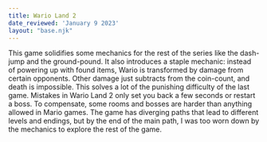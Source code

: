 ```yaml
---
title: Wario Land 2
date_reviewed: 'January 9 2023'
layout: "base.njk"
---
```


This game solidifies some mechanics for the rest of the series like the dash-jump and the ground-pound. It also introduces a staple mechanic: instead of powering up with found items, Wario is transformed by damage from certain opponents. Other damage just subtracts from the coin-count, and death is impossible. This solves a lot of the punishing difficulty of the last game. Mistakes in Wario Land 2 only set you back a few seconds or restart a boss. To compensate, some rooms and bosses are harder than anything allowed in Mario games. The game has diverging paths that lead to different levels and endings, but by the end of the main path, I was too worn down by the mechanics to explore the rest of the game.